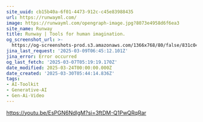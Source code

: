 ```yaml
---
site_uuid: cb15b40a-6f01-4473-912c-c45e83988435
url: https://runwayml.com/
image: https://runwayml.com/opengraph-image.jpg?8073e4958d6f6ea3
site_name: Runway
title: Runway | Tools for human imagination.
og_screenshot_url: >-
  https://og-screenshots-prod.s3.amazonaws.com/1366x768/80/false/831c0443aa5bad463db872b9f085839c825e912f4ddc72a7a40e95e06e39df8f.jpeg
jina_last_request: '2025-03-09T06:45:12.101Z'
jina_error: Error occurred
og_last_fetch: '2025-03-07T05:19:19.170Z'
date_modified: 2025-03-24T00:00:00.000Z
date_created: '2025-03-30T05:44:14.836Z'
tags:
- AI-Toolkit
- Generative-AI
- Gen-Ai-Video
---
```










https://youtu.be/EsPGN6NdIgM?si=3ftDM-Q1PwQRqRar
